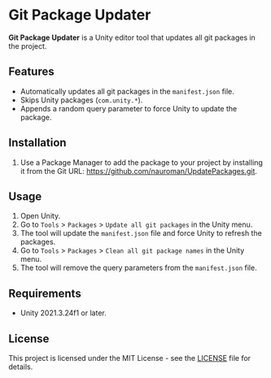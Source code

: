 # Git Package Updater

**Git Package Updater** is a Unity editor tool that updates all git packages in the project.

## Features

- Automatically updates all git packages in the `manifest.json` file.
- Skips Unity packages (`com.unity.*`).
- Appends a random query parameter to force Unity to update the package.

## Installation

1. Use a Package Manager to add the package to your project by installing it from the Git URL: https://github.com/nauroman/UpdatePackages.git.

## Usage

1. Open Unity.
2. Go to `Tools` > `Packages` > `Update all git packages` in the Unity menu.
3. The tool will update the `manifest.json` file and force Unity to refresh the packages.
4. Go to `Tools` > `Packages` > `Clean all git package names` in the Unity menu.
5. The tool will remove the query parameters from the `manifest.json` file.

## Requirements

- Unity 2021.3.24f1 or later.

## License

This project is licensed under the MIT License - see the [LICENSE](LICENSE) file for details.